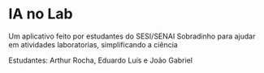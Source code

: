 # IA no Lab

Um aplicativo feito por estudantes do SESI/SENAI Sobradinho para ajudar em atividades laboratorias, simplificando a ciência

Estudantes: Arthur Rocha, Eduardo Luís e João Gabriel